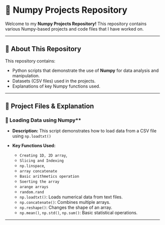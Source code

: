 # 🚀 Numpy Projects Repository

Welcome to my **Numpy Projects Repository!** This repository contains various Numpy-based projects and code files that I have worked on.

---

## 📌 **About This Repository**
This repository contains:
- Python scripts that demonstrate the use of **Numpy** for data analysis and manipulation.
- Datasets (CSV files) used in the projects.
- Explanations of key Numpy functions used.

---

## 📂 Project Files & Explanation
### 🔹  Loading Data using Numpy**
- **Description:** This script demonstrates how to load data from a CSV file using `np.loadtxt()`  
- **Key Functions Used:**
  
  
  - `Creating 1D, 2D array`,
  - `Slicing and Indexing`
  - `np.linspace`,
  - `array concatenate`
  - `Basic arithmetics operation`
  - `Soerting the array`
  - `arange arrays`
  - `random.rand`
  -  `np.loadtxt()`: Loads numerical data from text files.
  -  `np.concatenate()`: Combines multiple arrays.
  - `np.reshape()`: Changes the shape of an array.
  - `np.mean()`, `np.std()`, `np.sum()`: Basic statistical operations.
  
  
    
---



